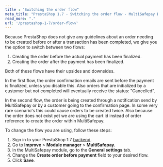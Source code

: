 ```yaml
---
title : "Switching the order flow"
meta_title: "PrestaShop 1.7 - Switching the order flow - MultiSafepay Docs"
read_more: "."
url: '/prestashop-1-7/order-flow/'
---
```


Because PrestaShop does not give any guidelines about an order needing to be created before or after a transaction has been completed, we give you the option to switch between two flows:
1. Creating the order before the actual payment has been finalized.
2. Creating the order after the payment has been finalized. 

Both of these flows have their upsides and downsides.

In the first flow, the order confirmation emails are sent before the payment is finalized, unless you disable this. Also orders that are initialized by a customer but not completed will eventually receive the status: "Cancelled".

In the second flow, the order is being created through a notification send by MultiSafepay or by a customer going to the confirmation page. In some very rare scenario's this could cause orders to be created twice. Also because the order does not exist yet we are using the cart id instead of order reference to create the order within MultiSafepay.

To change the flow you are using, follow these steps:

1. Sign in to your PrestaShop 1.7 [backend](/glossaries/multisafepay-glossary/#backend).
2. Go to **Improve** > **Module manager** > **MultiSafepay**.
3. In the MultiSafepay module, go to the **General settings** tab.
4. Change the **Create order before payment** field to your desired flow.
5. Click **Save**.
